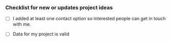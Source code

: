<!--
Thanks for your contribution!

Please take a quick look at those things down there. They're quite important.
Really! We wrote them for you. Yes you! With utmost care. Read them.
-->

### Checklist for new or updates project ideas

- [ ] I added at least one contact option so interested people can get in touch with me.
- [ ] Data for my project is valid 

